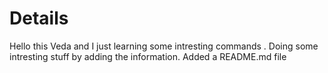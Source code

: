 # Details
Hello this Veda and I just learning some intresting commands .
Doing some intresting stuff by adding the information.
Added a README.md file 